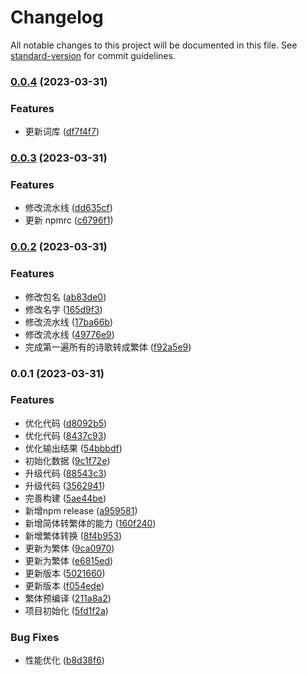 # Changelog

All notable changes to this project will be documented in this file. See [standard-version](https://github.com/conventional-changelog/standard-version) for commit guidelines.

### [0.0.4](https://github.com/zqiangxu/baby-names/compare/v0.0.3...v0.0.4) (2023-03-31)


### Features

* 更新词库 ([df7f4f7](https://github.com/zqiangxu/baby-names/commit/df7f4f7d5b664051dcd0d7ae7db1a6b1e2c842db))

### [0.0.3](https://github.com/zqiangxu/baby-names/compare/v0.0.2...v0.0.3) (2023-03-31)


### Features

* 修改流水线 ([dd635cf](https://github.com/zqiangxu/baby-names/commit/dd635cfdc4f6ba2545234c6c40b6a04ca9cdc7d1))
* 更新 npmrc ([c6796f1](https://github.com/zqiangxu/baby-names/commit/c6796f126f2ac6f69fcada3caae7ad4fa854aa74))

### [0.0.2](https://github.com/zqiangxu/baby-names/compare/v0.0.1...v0.0.2) (2023-03-31)


### Features

* 修改包名 ([ab83de0](https://github.com/zqiangxu/baby-names/commit/ab83de0cd4d959855c18d0136b6243b5b4cf773e))
* 修改名字 ([165d9f3](https://github.com/zqiangxu/baby-names/commit/165d9f350061b6d07763a0fd054be506b771e7e4))
* 修改流水线 ([17ba66b](https://github.com/zqiangxu/baby-names/commit/17ba66bba4e6d87cd7915f498e1251157deb7c41))
* 修改流水线 ([49776e9](https://github.com/zqiangxu/baby-names/commit/49776e991bac2335585a1a837f4b489374904d7c))
* 完成第一遍所有的诗歌转成繁体 ([f92a5e9](https://github.com/zqiangxu/baby-names/commit/f92a5e9c6a93bce1909e83ca7160b6ea56431416))

### 0.0.1 (2023-03-31)


### Features

* 优化代码 ([d8092b5](https://github.com/zqiangxu/baby-names/commit/d8092b52875961970c26ed1823af04b97798024a))
* 优化代码 ([8437c93](https://github.com/zqiangxu/baby-names/commit/8437c93adef28878da07f88059866adc1ee91dad))
* 优化输出结果 ([54bbbdf](https://github.com/zqiangxu/baby-names/commit/54bbbdf5cccf6fac4913ecdd1130832a5b3ffc55))
* 初始化数据 ([9c1f72e](https://github.com/zqiangxu/baby-names/commit/9c1f72e9b48f005d7a1e4e776238a44e54d46ac1))
* 升级代码 ([88543c3](https://github.com/zqiangxu/baby-names/commit/88543c391392201cd4315c139dd57f6ece144d30))
* 升级代码 ([3562941](https://github.com/zqiangxu/baby-names/commit/35629412059056beca565a6657b35b147e846aa9))
* 完善构建 ([5ae44be](https://github.com/zqiangxu/baby-names/commit/5ae44bea0170089d6fafde92229a38d44db9939f))
* 新增npm release ([a959581](https://github.com/zqiangxu/baby-names/commit/a95958128132163a383990a4f9bf6686935a0866))
* 新增简体转繁体的能力 ([160f240](https://github.com/zqiangxu/baby-names/commit/160f2407cdf66ad045f1b2abc7e0bcf607b9ea15))
* 新增繁体转换 ([8f4b953](https://github.com/zqiangxu/baby-names/commit/8f4b953f8359eeb6888760a56f639cb90923ada6))
* 更新为繁体 ([9ca0970](https://github.com/zqiangxu/baby-names/commit/9ca09702feec0d8020cfe9877a02f6d1fb4dd9dd))
* 更新为繁体 ([e6815ed](https://github.com/zqiangxu/baby-names/commit/e6815ed5395071de1042ec0f9ed1262b884f12ae))
* 更新版本 ([5021660](https://github.com/zqiangxu/baby-names/commit/5021660c08323eb1170d92ab2e0d409e9e4f8dd4))
* 更新版本 ([f054ede](https://github.com/zqiangxu/baby-names/commit/f054edea736be3caa3e63d34eb6b6c7720335a01))
* 繁体预编译 ([211a8a2](https://github.com/zqiangxu/baby-names/commit/211a8a2278d1b313fc786f6913af6fb9956357b5))
* 项目初始化 ([5fd1f2a](https://github.com/zqiangxu/baby-names/commit/5fd1f2ac6b1c8189e16348967ba8f008b3190fcc))


### Bug Fixes

* 性能优化 ([b8d38f6](https://github.com/zqiangxu/baby-names/commit/b8d38f6ec091830f50fa46e73c5012d0bb21dc10))
